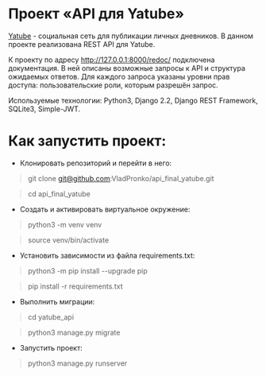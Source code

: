 # Проект «API для Yatube»
<a href='https://github.com/VladPronko/hw05_final'>Yatube</a> - социальная сеть для публикации личных дневников. В данном проекте реализована REST API для Yatube.

К проекту по адресу http://127.0.0.1:8000/redoc/ подключена документация. В ней описаны возможные запросы к API и структура ожидаемых ответов. Для каждого запроса указаны уровни прав доступа: пользовательские роли, которым разрешён запрос.

Используемые технологии: Python3, Django 2.2, Django REST Framework, SQLite3, Simple-JWT.

# Как запустить проект:
- Клонировать репозиторий и перейти в него:
>git clone git@github.com:VladPronko/api_final_yatube.git

>cd api_final_yatube 

- Cоздать и активировать виртуальное окружение:
>python3 -m venv venv

>source venv/bin/activate

- Установить зависимости из файла requirements.txt:
>python3 -m pip install --upgrade pip

>pip install -r requirements.txt

- Выполнить миграции:
>cd yatube_api

>python3 manage.py migrate

- Запустить проект:
>python3 manage.py runserver
